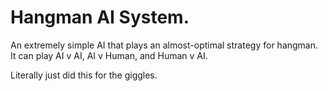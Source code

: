 # Hangman AI System.
An extremely simple AI that plays an almost-optimal strategy for hangman. 
It can play AI v AI, AI v Human, and Human v AI.

Literally just did this for the giggles.
